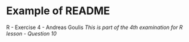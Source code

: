 # Example of README
R - Exercise 4 - Andreas Goulis
*This is part of the 4th examination for R lesson - Question 10*
